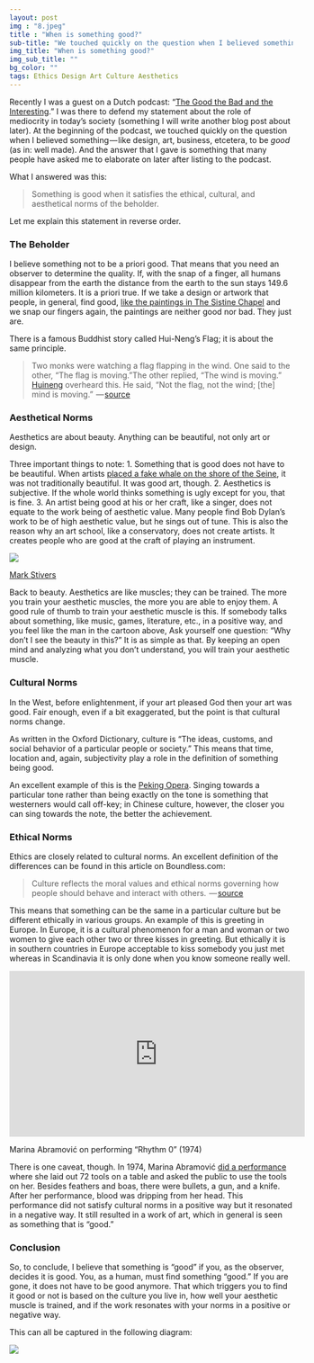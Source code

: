 ```yaml
---
layout: post
img : "8.jpeg"
title : "When is something good?"
sub-title: "We touched quickly on the question when I believed something — like design, art, business, etcetera, to be good"
img_title: "When is something good?"
img_sub_title: ""
bg_color: ""
tags: Ethics Design Art Culture Aesthetics
---
```


Recently I was a guest on a Dutch podcast: “[The Good the Bad and the Interesting](https://vasilis.nl/gbi/2017/04/22/bob-van-luijt/).” I was there to defend my statement about the role of mediocrity in today’s society (something I will write another blog post about later). At the beginning of the podcast, we touched quickly on the question when I believed something — like design, art, business, etcetera, to be _good_ (as in: well made). And the answer that I gave is something that many people have asked me to elaborate on later after listing to the podcast.

What I answered was this:

> Something is good when it satisfies the ethical, cultural, and aesthetical norms of the beholder.

Let me explain this statement in reverse order.

### The Beholder

I believe something not to be a priori good. That means that you need an observer to determine the quality. If, with the snap of a finger, all humans disappear from the earth the distance from the earth to the sun stays 149.6 million kilometers. It is a priori true. If we take a design or artwork that people, in general, find good, [like the paintings in The Sistine Chapel](https://upload.wikimedia.org/wikipedia/commons/8/82/Sistina-interno.jpg) and we snap our fingers again, the paintings are neither good nor bad. They just are.

There is a famous Buddhist story called Hui-Neng’s Flag; it is about the same principle.

> Two monks were watching a flag flapping in the wind. One said to the other, “The flag is moving.”The other replied, “The wind is moving.” [Huineng](https://en.wikipedia.org/wiki/Huineng "Huineng") overheard this. He said, “Not the flag, not the wind; [the] mind is moving.”
>  — [source](https://en.wikipedia.org/wiki/The_Gateless_Gate#Case_29:_Not_The_Wind.2C_Not_The_Flag)

### Aesthetical Norms

Aesthetics are about beauty.
Anything can be beautiful, not only art or design.

Three important things to note:
1\. Something that is good does not have to be beautiful. When artists [placed a fake whale on the shore of the Seine](http://uk.businessinsider.com/fake-dead-sperm-whale-river-seine-paris-france-art-installation-captain-boomer-2017-7), it was not traditionally beautiful. It was good art, though.
2\. Aesthetics is subjective. If the whole world thinks something is ugly except for you, that is fine.
3\. An artist being good at his or her craft, like a singer, does not equate to the work being of aesthetic value. Many people find Bob Dylan’s work to be of high aesthetic value, but he sings out of tune. This is also the reason why an art school, like a conservatory, does not create artists. It creates people who are good at the craft of playing an instrument.

![](https://cdn-images-1.medium.com/max/600/1*bwkl0VofmGK2hB4n03rsqA.gif)

[Mark Stivers](http://www.markstivers.com)


Back to beauty. Aesthetics are like muscles; they can be trained. The more you train your aesthetic muscles, the more you are able to enjoy them. A good rule of thumb to train your aesthetic muscle is this. If somebody talks about something, like music, games, literature, etc., in a positive way, and you feel like the man in the cartoon above, Ask yourself one question: “Why don’t I see the beauty in this?” It is as simple as that. By keeping an open mind and analyzing what you don’t understand, you will train your aesthetic muscle.

### Cultural Norms

In the West, before enlightenment, if your art pleased God then your art was good. Fair enough, even if a bit exaggerated, but the point is that cultural norms change.

As written in the Oxford Dictionary, culture is “The ideas, customs, and social behavior of a particular people or society.” This means that time, location and, again, subjectivity play a role in the definition of something being good.

An excellent example of this is the [Peking Opera](https://www.researchgate.net/publication/51173559_Acoustical_Study_of_Classical_Peking_Opera_Singing). Singing towards a particular tone rather than being exactly on the tone is something that westerners would call off-key; in Chinese culture, however, the closer you can sing towards the note, the better the achievement.

### Ethical Norms

Ethics are closely related to cultural norms. An excellent definition of the differences can be found in this article on Boundless.com:

> Culture reflects the moral values and ethical norms governing how people should behave and interact with others.
>  — [source](https://www.boundless.com/management/textbooks/boundless-management-textbook/ethics-in-business-13/ethics-an-overview-95/culture-and-ethics-448-8309/)

This means that something can be the same in a particular culture but be different ethically in various groups. An example of this is greeting in Europe. In Europe, it is a cultural phenomenon for a man and woman or two women to give each other two or three kisses in greeting. But ethically it is in southern countries in Europe acceptable to kiss somebody you just met whereas in Scandinavia it is only done when you know someone really well.
<iframe src="https://www.youtube.com/embed/xTBkbseXfOQ?feature=oembed" width="525" height="295" frameborder="0" scrolling="no"></iframe>

Marina Abramović on performing “Rhythm 0” (1974)


There is one caveat, though. In 1974, Marina Abramović [did a performance](https://art21.org/gallery/marina-abramovic-artwork-survey-1970s/#2) where she laid out 72 tools on a table and asked the public to use the tools on her. Besides feathers and boas, there were bullets, a gun, and a knife. After her performance, blood was dripping from her head. This performance did not satisfy cultural norms in a positive way but it resonated in a negative way. It still resulted in a work of art, which in general is seen as something that is “good.”

### Conclusion

So, to conclude, I believe that something is “good” if you, as the observer, decides it is good. You, as a human, must find something “good.” If you are gone, it does not have to be good anymore. That which triggers you to find it good or not is based on the culture you live in, how well your aesthetic muscle is trained, and if the work resonates with your norms in a positive or negative way.

This can all be captured in the following diagram:

![](https://cdn-images-1.medium.com/max/800/1*c2Ratygdj3ktBSPfT3mfTA.png)
